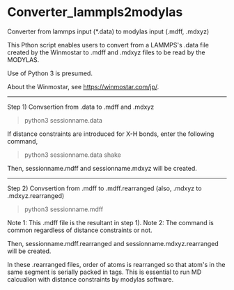 # Converter_lammpls2modylas
Converter from lammps input (*.data) to modylas input (.mdff, .mdxyz)

This Pthon script enables users to convert from a LAMMPS's .data file created by the Winmostar to .mdff and .mdxyz files to be read by the MODYLAS.

Use of Python 3 is presumed.

About the Winmostar, see https://winmostar.com/jp/.

---
Step 1) Convsertion from .data to .mdff and .mdxyz

>python3 sessionname.data 

If distance constraints are introduced for X-H bonds, enter the following command,

>python3 sessionname.data shake

Then, sessionname.mdff and sessionname.mdxyz will be created.

---
Step 2) Convsertion from .mdff to .mdff.rearranged (also, .mdxyz to .mdxyz.rearranged)

>python3 sessionname.mdff   

Note 1: This .mdff file is the resultant in step 1).
Note 2: The command is common regardless of distance constraints or not.

Then, sessionname.mdff.rearranged and sessionname.mdxyz.rearranged will be created.

In these .rearranged files, order of atoms is rearranged so that atom's in the same segment is serially packed in <segment> tags.
This is essential to run MD calcualion with distance constraints by modylas software. 
